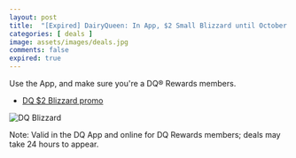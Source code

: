 ```yaml
---
layout: post
title:  "[Expired] DairyQueen: In App, $2 Small Blizzard until October 20th, 2024"
categories: [ deals ]
image: assets/images/deals.jpg
comments: false
expired: true
---
```


Use the App, and make sure you're a DQ® Rewards members.

- [DQ $2 Blizzard promo](https://www.dairyqueen.com/en-ca/2-dollar-blizzard/)

![DQ Blizzard](https://dairyqueen-prod.dotcdn.io/dA/4935dea892/fileAsset/$1BlizzardDeal_CA_2880x1370.jpg)


Note: Valid in the DQ App and online for DQ Rewards members; deals may take 24 hours to appear. 